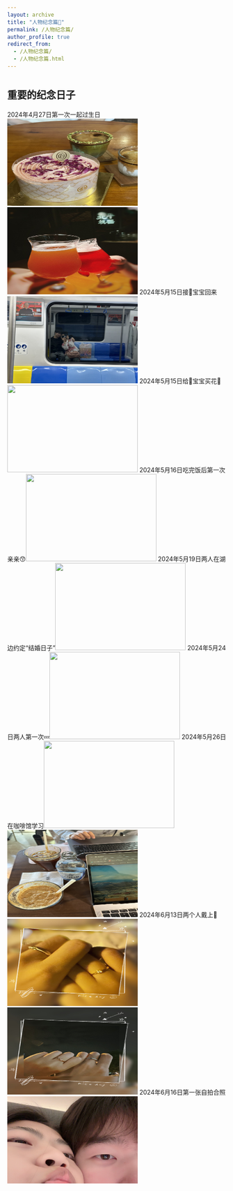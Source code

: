 ```yaml
---
layout: archive
title: "人物纪念篇💏"
permalink: /人物纪念篇/
author_profile: true
redirect_from:
  - /人物纪念篇/
  - /人物纪念篇.html
---
```


<span style="font-size: 0.8em;">重要的纪念日子</span>
======
2024年4月27日第一次一起过生日<img src=".\images\20240427.jpg" width = 300 height = 200><img src=".\images\20240427-1.jpg" width = 300 height = 200>
2024年5月15日接🥣宝宝回来<img src=".\images\20240515.jpg" width = 300 height = 200>
2024年5月15日给🥣宝宝买花🌹<img src=".\images\20240515-1.jpg" width = 300 height = 200>
2024年5月16日吃完饭后第一次亲亲😙<img src=".\images\20240516.jpg" width = 300 height = 200>
2024年5月19日两人在湖边约定“结婚日子”<img src=".\images\20240519.jpg" width = 300 height = 200>
2024年5月24日两人第一次💤<img src=".\images\20240524.jpg" width = 300 height = 200>
2024年5月26日在咖啡馆学习<img src=".\images\20240526-3.jpg" width = 300 height = 200><img src=".\images\20240526-4.jpg" width = 300 height = 200>
2024年6月13日两个人戴上💍<img src=".\images\20240613.jpg" width = 300 height = 200><img src=".\images\20240613-1.jpg" width = 300 height = 200>
2024年6月16日第一张自拍合照<img src=".\images\20240616.jpg" width = 300 height = 200>
